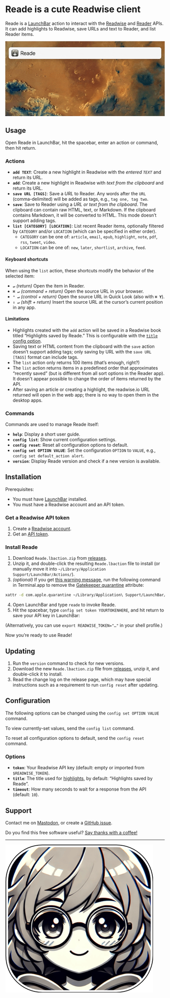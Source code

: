 # Reade is a cute Readwise client

Reade is a [LaunchBar](https://www.obdev.at/products/launchbar/) action to interact with the [Readwise](https://readwise.io/api_deets) and [Reader](https://readwise.io/reader_api) APIs. It can add highlights to Readwise, save URLs and text to Reader, and list Reader items.

[![Demo](docs/demo.gif)](docs/demo.gif)

## Usage

Open Reade in LaunchBar, hit the spacebar, enter an action or command, then hit return.

### Actions

- **`add TEXT`**: Create a new highlight in Readwise with the *entered `TEXT`* and return its URL.
- **`add`**: Create a new highlight in Readwise with *text from the clipboard* and return its URL.
- **`save URL [TAGS]`**: Save a *URL* to Reader. Any words after the `URL` (comma-delimited) will be added as tags, e.g., `tag one, tag two`.
- **`save`**: Save to Reader using a *URL or text from the clipboard*. The clipboard can contain raw HTML, text, or Markdown. If the clipboard contains Markdown, it will be converted to HTML. This mode doesn’t support adding tags.
- **`list [CATEGORY] [LOCATION]`**: List recent Reader items, optionally filtered by `CATEGORY` and/or `LOCATION` (which can be specified in either order).
    - `CATEGORY` can be one of: `article`, `email`, `epub`, `highlight`, `note`, `pdf`, `rss`, `tweet`, `video`.
    - `LOCATION` can be one of: `new`, `later`, `shortlist`, `archive`, `feed`.

#### Keyboard shortcuts

When using the `list` action, these shortcuts modify the behavior of the selected item:

- **`↵`** *(return)* Open the item in Reader.
- **`⌘ ↵`** *(command + return)* Open the source URL in your browser.
- **`⌃ ↵`** *(control + return)* Open the source URL in Quick Look (also with **`⌘ Y`**).
- **`⇧ ↵`** *(shift + return)* Insert the source URL at the cursor’s current position in any app.

#### Limitations

- Highlights created with the `add` action will be saved in a Readwise book titled “Highlights saved by Reade.” This is configurable with the [`title` config option](#options).
- Saving text or HTML content from the clipboard with the `save` action doesn’t support adding tags; only saving by URL with the `save URL [TAGS]` format can include tags.
- The `list` action only returns 100 items (that’s enough, right?)
- The `list` action returns items in a predefined order that approximates “recently saved” (but is different from all sort options in the Reader app). It doesn't appear possible to change the order of items returned by the API.
- After saving an article or creating a highlight, the readwise.io URL returned will open in the web app; there is no way to open them in the desktop apps.

### Commands

Commands are used to manage Reade itself:

- **`help`**: Display a short user guide.
- **`config list`**: Show current configuration settings.
- **`config reset`**: Reset all configuration options to default.
- **`config set OPTION VALUE`**: Set the configuration `OPTION` to `VALUE`, e.g., `config set default_action alert`.
- **`version`**: Display Reade version and check if a new version is available.

## Installation

Prerequisites:

- You must have [LaunchBar](https://www.obdev.at/products/launchbar/) installed.
- You must have a Readwise account and an API token.

### Get a Readwise API token

1. Create a [Readwise account](https://readwise.io/).
2. Get an [API token](https://readwise.io/access_token).

### Install Reade

1. Download `Reade.lbaction.zip` from [releases](https://github.com/quinncomendant/Reade.lbaction/releases).
2. Unzip it, and double-click the resulting `Reade.lbaction` file to install (or manually move it into `~/Library/Application Support/LaunchBar/Actions/`).
3. *(optional)* If you get [this warning message](https://send.strangecode.com/f/gatekeeper-warning.png), run the following command in Terminal.app to remove the [Gatekeeper quarantine](https://support.apple.com/guide/security/gatekeeper-and-runtime-protection-sec5599b66df/web) attribute:
```bash
xattr -d com.apple.quarantine ~/Library/Application\ Support/LaunchBar/Actions/Reade.lbaction
```
4. Open LaunchBar and type `reade` to invoke Reade.
5. Hit the spacebar, type `config set token YOURTOKENHERE`, and hit return to save your API key in LaunchBar:

(Alternatively, you can use `export READWISE_TOKEN="…"` in your shell profile.)

Now you’re ready to use Reade!

## Updating

1. Run the `version` command to check for new versions.
2. Download the new `Reade.lbaction.zip` file from [releases](https://github.com/quinncomendant/Reade.lbaction/releases), unzip it, and double-click it to install.
3. Read the change log on the release page, which may have special instructions such as a requirement to run `config reset` after updating.

## Configuration

The following options can be changed using the `config set OPTION VALUE` command.

To view currently-set values, send the `config list` command.

To reset all configuration options to default, send the `config reset` command.

### Options

- **`token`**: Your Readwise API key (default: empty or imported from `$READWISE_TOKEN`).
- **`title`**: The title used for [highlights](https://readwise.io/articles), by default: “Highlights saved by Reade”.
- **`timeout`**: How many seconds to wait for a response from the API (default: `10`).

## Support

Contact me on [Mastodon](https://mastodon.social/@com), or create a [GitHub issue](https://github.com/quinncomendant/Reade.lbaction/issues).

Do you find this free software useful? [Say thanks with a coffee!](https://ko-fi.com/strangecode)

----

[![Reade icon](docs/Reade-full.png)](docs/Reade-full.png)
